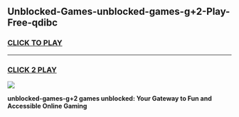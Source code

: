 
## Unblocked-Games-unblocked-games-g+2-Play-Free-qdibc
<h3>
<a href="https://premium76.site?title=unblocked-games-g+2&ref=18A1">CLICK TO PLAY</a></h3>
<hr>

<h3>
<a href="https://premium76.site?title=unblocked-games-g+2&ref=18A1">CLICK 2 PLAY</a>
  
</h3>

<a href="https://premium76.site?title=unblocked-games-g+2&ref=18A1"><img src="https://clearcache.store/games.png"></a>


**unblocked-games-g+2 games unblocked: Your Gateway to Fun and Accessible Online Gaming**
